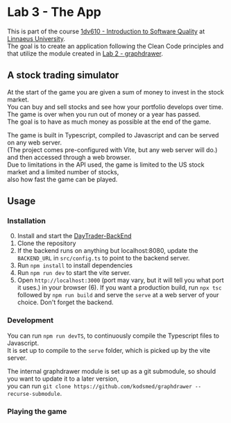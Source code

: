 # Lab 3 - The App

This is part of the course [1dv610 - Introduction to Software Quality](https://coursepress.lnu.se/kurs/introduktion-till-mjukvarukvalitet/) at [Linnaeus University](https://lnu.se/).  
The goal is to create an application following the Clean Code principles and that utilize the module created in [Lab 2 - graphdrawer](https://github.com/kodsmed/graphdrawer).

## A stock trading simulator

At the start of the game you are given a sum of money to invest in the stock market.  
You can buy and sell stocks and see how your portfolio develops over time.  
The game is over when you run out of money or a year has passed.  
The goal is to have as much money as possible at the end of the game.

The game is built in Typescript, compiled to Javascript and can be served on any web server.  
(The project comes pre-configured with Vite, but any web server will do.)  and then accessed through a web browser.  
Due to limitations in the API used, the game is limited to the US stock market and a limited number of stocks,  
also how fast the game can be played.

## Usage

### Installation

0. Install and start the [DayTrader-BackEnd](https://github.com/kodsmed/1DV610L3-DayTrader-BackEnd)
1. Clone the repository
2. If the backend runs on anything but localhost:8080, update the `BACKEND_URL` in `src/config.ts` to point to the backend server.
3. Run `npm install` to install dependencies
4. Run `npm run dev` to start the vite server.
5. Open `http://localhost:3000` (port may vary, but it will tell you what port it uses.) in your browser
(6). If you want a production build, run `npx tsc` followed by `npm run build` and serve the `serve` at a web server of your choice. Don't forget the backend.

### Development

You can run `npm run devTS`, to continuously compile the Typescript files to Javascript.  
It is set up to compile to the `serve` folder, which is picked up by the vite server.

The internal graphdrawer module is set up as a git submodule, so should you want to update it to a later version,  
you can run `git clone https://github.com/kodsmed/graphdrawer --recurse-submodule`.

### Playing the game
